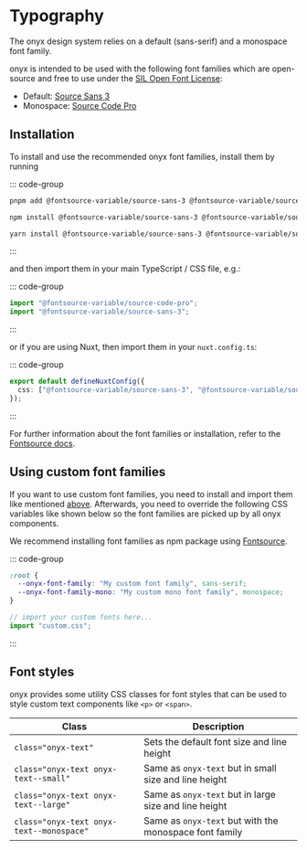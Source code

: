 # Typography

The onyx design system relies on a default (sans-serif) and a monospace font family.

onyx is intended to be used with the following font families which are open-source
and free to use under the [SIL Open Font License](https://en.wikipedia.org/wiki/SIL_Open_Font_License):

- Default: [Source Sans 3](https://fontsource.org/fonts/source-sans-3)
- Monospace: [Source Code Pro](https://fontsource.org/fonts/source-code-pro)

## Installation

To install and use the recommended onyx font families, install them by running

::: code-group

```sh [pnpm]
pnpm add @fontsource-variable/source-sans-3 @fontsource-variable/source-code-pro
```

```sh [npm]
npm install @fontsource-variable/source-sans-3 @fontsource-variable/source-code-pro
```

```sh [yarn]
yarn install @fontsource-variable/source-sans-3 @fontsource-variable/source-code-pro
```

:::

and then import them in your main TypeScript / CSS file, e.g.:

::: code-group

```ts [main.ts]
import "@fontsource-variable/source-code-pro";
import "@fontsource-variable/source-sans-3";
```

:::

or if you are using Nuxt, then import them in your `nuxt.config.ts`:

::: code-group

```ts [nuxt.config.ts]
export default defineNuxtConfig({
  css: ["@fontsource-variable/source-sans-3", "@fontsource-variable/source-code-pro"],
});
```

:::

For further information about the font families or installation, refer to the [Fontsource docs](https://fontsource.org).

## Using custom font families

If you want to use custom font families, you need to install and import them like mentioned [above](#installation).
Afterwards, you need to override the following CSS variables like shown below so the font families are picked up by all onyx components.

We recommend installing font families as npm package using [Fontsource](https://fontsource.org).

::: code-group

```css [custom.css]
:root {
  --onyx-font-family: "My custom font family", sans-serif;
  --onyx-font-family-mono: "My custom mono font family", monospace;
}
```

```ts [main.ts]
// import your custom fonts here...
import "custom.css";
```

:::

## Font styles

onyx provides some utility CSS classes for font styles that can be used to style custom text components like `<p>` or `<span>`.

| Class                                    | Description                                            |
| ---------------------------------------- | ------------------------------------------------------ |
| `class="onyx-text"`                      | Sets the default font size and line height             |
| `class="onyx-text onyx-text--small"`     | Same as `onyx-text` but in small size and line height  |
| `class="onyx-text onyx-text--large"`     | Same as `onyx-text` but in large size and line height  |
| `class="onyx-text onyx-text--monospace"` | Same as `onyx-text` but with the monospace font family |
